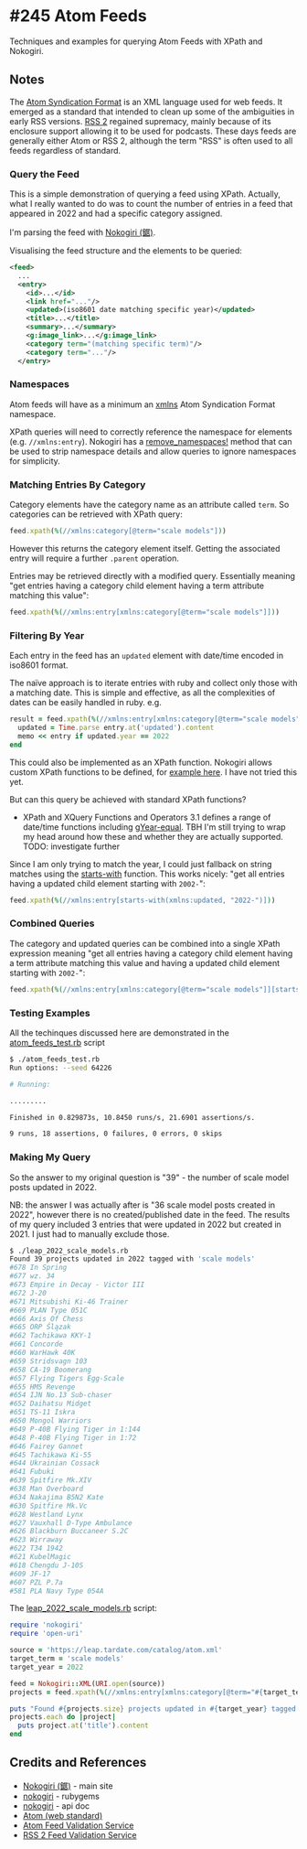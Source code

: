 # #245 Atom Feeds

Techniques and examples for querying Atom Feeds with XPath and Nokogiri.

## Notes

The [Atom Syndication Format](https://en.wikipedia.org/wiki/Atom_(web_standard))
is an XML language used for web feeds. It emerged as a standard that intended to clean up some of the ambiguities in early RSS versions.
[RSS 2](https://validator.w3.org/feed/docs/rss2.html) regained supremacy, mainly because of its enclosure support allowing it to be used for podcasts.
These days feeds are generally either Atom or RSS 2, although the term "RSS" is often used to all feeds regardless of standard.

### Query the Feed

This is a simple demonstration of querying a feed using XPath.
Actually, what I really wanted to do was to count the number of entries in a feed that appeared in 2022 and had a specific category assigned.

I'm parsing the feed with [Nokogiri (鋸)](https://nokogiri.org/).

Visualising the feed structure and the elements to be queried:

```xml
<feed>
  ...
  <entry>
    <id>...</id>
    <link href="..."/>
    <updated>(iso8601 date matching specific year)</updated>
    <title>...</title>
    <summary>...</summary>
    <g:image_link>...</g:image_link>
    <category term="(matching specific term)"/>
    <category term="..."/>
  </entry>
```

### Namespaces

Atom feeds will have as a minimum an
[xmlns](https://validator.w3.org/feed/docs/atom.html)
Atom Syndication Format namespace.

XPath queries will need to correctly reference the namespace for elements (e.g. `//xmlns:entry`).
Nokogiri has a
[remove_namespaces!](https://www.rubydoc.info/github/sparklemotion/nokogiri/Nokogiri%2FXML%2FDocument:remove_namespaces!)
method that can be used to strip namespace details and allow queries to ignore namespaces for simplicity.

### Matching Entries By Category

Category elements have the category name as an attribute called `term`. So categories can be retrieved with XPath query:

```ruby
feed.xpath(%(//xmlns:category[@term="scale models"]))
```

However this returns the category element itself. Getting the associated entry will require a further `.parent` operation.

Entries may be retrieved directly with a modified query. Essentially meaning "get entries having a category child element having a term attribute matching this value":

```ruby
feed.xpath(%(//xmlns:entry[xmlns:category[@term="scale models"]]))
```

### Filtering By Year

Each entry in the feed has an `updated` element with date/time encoded in iso8601 format.

The naïve approach is to iterate entries with ruby and collect only those with a matching date.
This is simple and effective, as all the complexities of dates can be easily handled in ruby. e.g.

```ruby
result = feed.xpath(%(//xmlns:entry[xmlns:category[@term="scale models"]])).each_with_object([]) do |entry, memo|
  updated = Time.parse entry.at('updated').content
  memo << entry if updated.year == 2022
end
```

This could also be implemented as an XPath function. Nokogiri allows custom XPath functions to be defined,
for [example here](https://gist.github.com/knu/087b7f89bb31de4f419c).
I have not tried this yet.

But can this query be achieved with standard XPath functions?

* XPath and XQuery Functions and Operators 3.1 defines a range of date/time functions including [gYear-equal](https://www.w3.org/TR/xpath-functions-31/#func-gYear-equal). TBH I'm still trying to wrap my head around how these and whether they are actually supported. TODO: investigate further

Since I am only trying to match the year, I could just fallback on string matches using the
[starts-with](https://developer.mozilla.org/en-US/docs/Web/XPath/Functions/starts-with) function. This works nicely:
"get all entries having a updated child element starting with `2002-`":

```ruby
feed.xpath(%(//xmlns:entry[starts-with(xmlns:updated, "2022-")]))
```

### Combined Queries

The category and updated queries can be combined into a single XPath expression meaning
"get all entries having a category child element having a term attribute matching this value and having a updated child element starting with `2002-`":

```ruby
feed.xpath(%(//xmlns:entry[xmlns:category[@term="scale models"]][starts-with(xmlns:updated, "2022-")]))
```

### Testing Examples

All the techinques discussed here are demonstrated in the [atom_feeds_test.rb](./atom_feeds_test.rb) script

```sh
$ ./atom_feeds_test.rb
Run options: --seed 64226

# Running:

.........

Finished in 0.829873s, 10.8450 runs/s, 21.6901 assertions/s.

9 runs, 18 assertions, 0 failures, 0 errors, 0 skips
```

### Making My Query

So the answer to my original question is "39" - the number of scale model posts updated in 2022.

NB: the answer I was actually after is "36 scale model posts created in 2022", however there is no created/published date in the feed.
The results of my query included 3 entries that were updated in 2022 but created in 2021. I just had to manually exclude those.

```sh
$ ./leap_2022_scale_models.rb
Found 39 projects updated in 2022 tagged with 'scale models'
#678 In Spring
#677 wz. 34
#673 Empire in Decay - Victor III
#672 J-20
#671 Mitsubishi Ki-46 Trainer
#669 PLAN Type 051C
#666 Axis Of Chess
#665 ORP Ślązak
#662 Tachikawa KKY-1
#661 Concorde
#660 WarHawk 40K
#659 Stridsvagn 103
#658 CA-19 Boomerang
#657 Flying Tigers Egg-Scale
#655 HMS Revenge
#654 IJN No.13 Sub-chaser
#652 Daihatsu Midget
#651 TS-11 Iskra
#650 Mongol Warriors
#649 P-40B Flying Tiger in 1:144
#648 P-40B Flying Tiger in 1:72
#646 Fairey Gannet
#645 Tachikawa Ki-55
#644 Ukrainian Cossack
#641 Fubuki
#639 Spitfire Mk.XIV
#638 Man Overboard
#634 Nakajima B5N2 Kate
#630 Spitfire Mk.Vc
#628 Westland Lynx
#627 Vauxhall D-Type Ambulance
#626 Blackburn Buccaneer S.2C
#623 Wirraway
#622 T34 1942
#621 KubelMagic
#618 Chengdu J-10S
#609 JF-17
#607 PZL P.7a
#581 PLA Navy Type 054A
```

The [leap_2022_scale_models.rb](./leap_2022_scale_models.rb) script:

```ruby
require 'nokogiri'
require 'open-uri'

source = 'https://leap.tardate.com/catalog/atom.xml'
target_term = 'scale models'
target_year = 2022

feed = Nokogiri::XML(URI.open(source))
projects = feed.xpath(%(//xmlns:entry[xmlns:category[@term="#{target_term}"]][starts-with(xmlns:updated, "#{target_year}-")]))

puts "Found #{projects.size} projects updated in #{target_year} tagged with '#{target_term}'"
projects.each do |project|
  puts project.at('title').content
end
```

## Credits and References

* [Nokogiri (鋸)](https://nokogiri.org/) - main site
* [nokogiri](https://rubygems.org/gems/nokogiri) - rubygems
* [nokogiri](https://nokogiri.org/rdoc/index.html) - api doc
* [Atom (web standard)](https://en.wikipedia.org/wiki/Atom_(web_standard))
* [Atom Feed Validation Service](https://validator.w3.org/feed/docs/atom.html)
* [RSS 2 Feed Validation Service](https://validator.w3.org/feed/docs/rss2.html)
